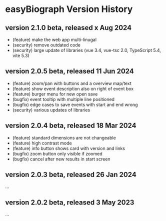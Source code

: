 # easyBiograph Version History

## version 2.1.0 beta, released x Aug 2024

* (feature) make the web app multi-linugal
* (security) remove outdated code
* (security) large update of libraries (vue 3.4, vue-tsc 2.0, TypeScript 5.4, vite 5.3)

## version 2.0.5 beta, released 11 Jun 2024

* (feature) zoom/pan with buttons and a overview map/text
* (feature) show event description also on right of event box
* (feature) burger menu for new open save
* (bugfix) event tooltip with multiple line positioned
* (bugfix) edge cases to save events with start and end wrong
* (security) various updates of libraries

## version 2.0.4 beta, released 18 Mar 2024

* (feature) standard dimensions are not changeable
* (feature) high contrast mode
* (feature) info button shows card with version and links
* (bugfix) zoom button only visible if zoomed
* (bugfix) cancel after new results in start screen

## version 2.0.3 beta, released 26 Jan 2024

...

## version 2.0.2 beta, released 3 May 2023

...
